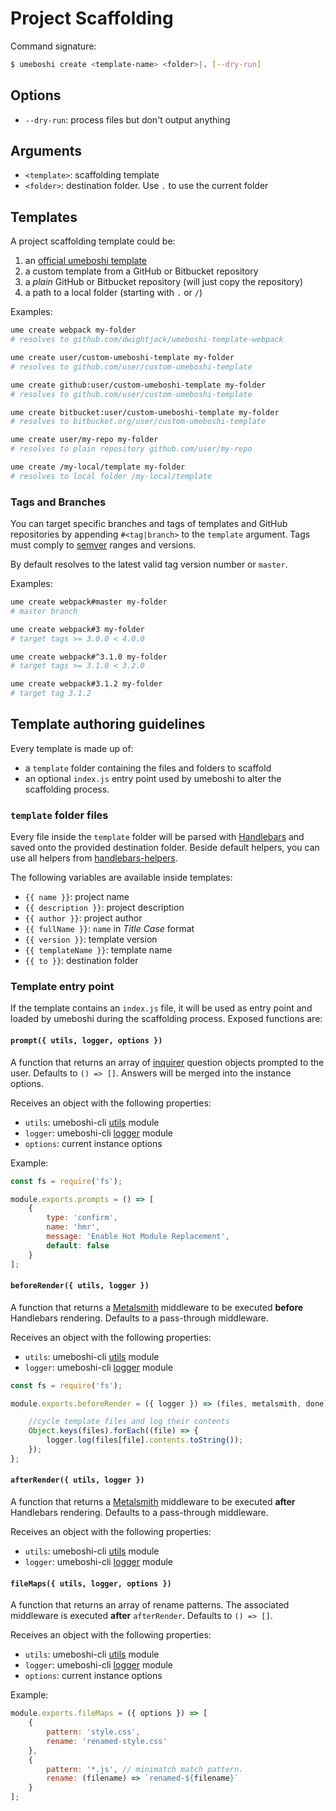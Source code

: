# Project Scaffolding

Command signature:

```sh
$ umeboshi create <template-name> <folder>|. [--dry-run]
```

## Options

* `--dry-run`: process files but don't output anything

## Arguments

* `<template>`: scaffolding template
* `<folder>`: destination folder. Use `.` to use the current folder

## Templates

A project scaffolding template could be:

1) an [official umeboshi template](../README.md#official-project-templates)
1) a custom template from a GitHub or Bitbucket repository
1) a _plain_ GitHub or Bitbucket repository (will just copy the repository)
1) a path to a local folder (starting with `.` or `/`)


Examples:

```sh
ume create webpack my-folder
# resolves to github.com/dwightjack/umeboshi-template-webpack

ume create user/custom-umeboshi-template my-folder
# resolves to github.com/user/custom-umeboshi-template

ume create github:user/custom-umeboshi-template my-folder
# resolves to github.com/user/custom-umeboshi-template

ume create bitbucket:user/custom-umeboshi-template my-folder
# resolves to bitbucket.org/user/custom-umeboshi-template

ume create user/my-repo my-folder
# resolves to plain repository github.com/user/my-repo

ume create /my-local/template my-folder
# resolves to local folder /my-local/template
```

### Tags and Branches

You can target specific branches and tags of templates and GitHub repositories by appending `#<tag|branch>` to the `template` argument. Tags must comply to [semver](http://semver.org/) ranges and versions.

By default resolves to the latest valid tag version number or `master`.

Examples:

```sh
ume create webpack#master my-folder
# master branch

ume create webpack#3 my-folder
# target tags >= 3.0.0 < 4.0.0

ume create webpack#^3.1.0 my-folder
# target tags >= 3.1.0 < 3.2.0

ume create webpack#3.1.2 my-folder
# target tag 3.1.2
```

## Template authoring guidelines

Every template is made up of:

* a `template` folder containing the files and folders to scaffold
* an optional `index.js` entry point used by umeboshi to alter the scaffolding process.

### `template` folder files

Every file inside the `template` folder will be parsed with [Handlebars](http://handlebarsjs.com/) and saved onto the provided destination folder. Beside default helpers, you can use all helpers from [handlebars-helpers](https://github.com/helpers/handlebars-helpers).

The following variables are available inside templates:

* `{{ name }}`: project name
* `{{ description }}`: project description
* `{{ author }}`: project author
* `{{ fullName }}`: `name` in _Title Case_ format
* `{{ version }}`: template version
* `{{ templateName }}`: template name
* `{{ to }}`: destination folder


### Template entry point

If the template contains an `index.js` file, it will be used as entry point and loaded by umeboshi during the scaffolding process. Exposed functions are:


#### `prompt({ utils, logger, options })`

A function that returns an array of [inquirer](https://github.com/SBoudrias/Inquirer.js#questions) question objects prompted to the user. Defaults to `() => []`. Answers will be merged into the instance options.

Receives an object with the following properties:

* `utils`: umeboshi-cli [utils](../lib/utils.js) module
* `logger`: umeboshi-cli [logger](../lib/logger.js) module
* `options`: current instance options

Example:

```js
const fs = require('fs');

module.exports.prompts = () => [
    {
        type: 'confirm',
        name: 'hmr',
        message: 'Enable Hot Module Replacement',
        default: false
    }
];
```

#### `beforeRender({ utils, logger })`

A function that returns a [Metalsmith](http://www.metalsmith.io/) middleware to be executed **before** Handlebars rendering. Defaults to a pass-through middleware.

Receives an object with the following properties:

* `utils`: umeboshi-cli [utils](../lib/utils.js) module
* `logger`: umeboshi-cli [logger](../lib/logger.js) module

```js
const fs = require('fs');

module.exports.beforeRender = ({ logger }) => (files, metalsmith, done) => {

    //cycle template files and log their contents
    Object.keys(files).forEach((file) => {
        logger.log(files[file].contents.toString());
    });
};
```

#### `afterRender({ utils, logger })`

A function that returns a [Metalsmith](http://www.metalsmith.io/) middleware to be executed **after** Handlebars rendering. Defaults to a pass-through middleware.

Receives an object with the following properties:

* `utils`: umeboshi-cli [utils](../lib/utils.js) module
* `logger`: umeboshi-cli [logger](../lib/logger.js) module


#### `fileMaps({ utils, logger, options })`

A function that returns an array of rename patterns. The associated middleware is executed **after** `afterRender`. Defaults to `() => []`.

Receives an object with the following properties:

* `utils`: umeboshi-cli [utils](../lib/utils.js) module
* `logger`: umeboshi-cli [logger](../lib/logger.js) module
* `options`: current instance options

Example: 

```js
module.exports.fileMaps = ({ options }) => [
    {
        pattern: 'style.css',
        rename: 'renamed-style.css'
    }, 
    {
        pattern: '*.js', // minimatch match pattern.
        rename: (filename) => `renamed-${filename}`
    }
];
```
